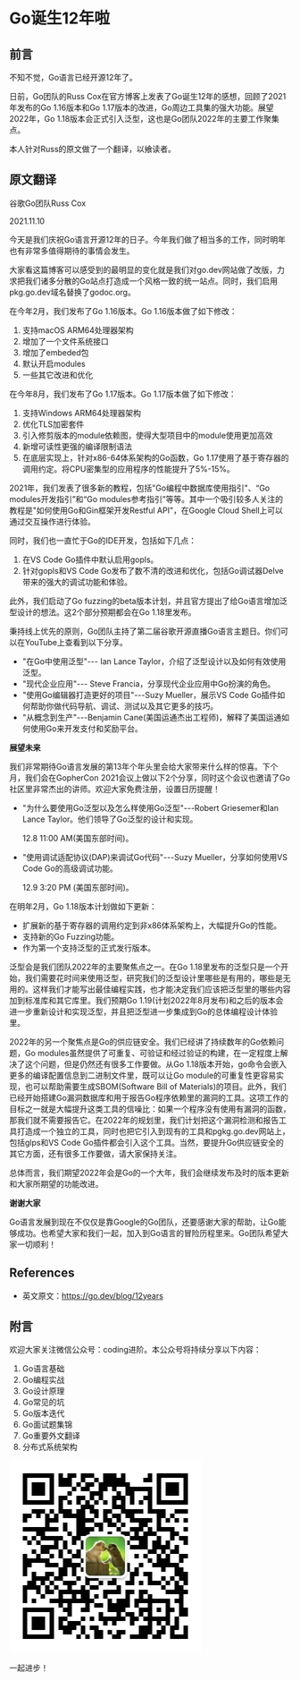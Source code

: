 # Go诞生12年啦

## 前言

不知不觉，Go语言已经开源12年了。

日前，Go团队的Russ Cox在官方博客上发表了Go诞生12年的感想，回顾了2021年发布的Go 1.16版本和Go 1.17版本的改进，Go周边工具集的强大功能。展望2022年，Go 1.18版本会正式引入泛型，这也是Go团队2022年的主要工作聚集点。

本人针对Russ的原文做了一个翻译，以飨读者。



## 原文翻译

谷歌Go团队Russ Cox

2021.11.10



今天是我们庆祝Go语言开源12年的日子。今年我们做了相当多的工作，同时明年也有非常多值得期待的事情会发生。

大家看这篇博客可以感受到的最明显的变化就是我们对go.dev网站做了改版，力求把我们诸多分散的Go站点打造成一个风格一致的统一站点。同时，我们启用pkg.go.dev域名替换了godoc.org。

在今年2月，我们发布了Go 1.16版本。Go 1.16版本做了如下修改：

1. 支持macOS ARM64处理器架构
2. 增加了一个文件系统接口
3. 增加了embeded包
3. 默认开启modules
3. 一些其它改进和优化

在今年8月，我们发布了Go 1.17版本。Go 1.17版本做了如下修改：

1. 支持Windows ARM64处理器架构
2. 优化TLS加密套件
3. 引入修剪版本的module依赖图，使得大型项目中的module使用更加高效
4. 新增可读性更强的编译限制语法
5. 在底层实现上，针对x86-64体系架构的Go函数，Go 1.17使用了基于寄存器的调用约定。将CPU密集型的应用程序的性能提升了5%-15%。

2021年，我们发表了很多新的教程，包括"Go编程中数据库使用指引"、“Go modules开发指引”和“Go modules参考指引”等等。其中一个吸引较多人关注的教程是"如何使用Go和Gin框架开发Restful API"，在Google Cloud Shell上可以通过交互操作进行体验。

同时，我们也一直忙于Go的IDE开发，包括如下几点：

1. 在VS Code Go插件中默认启用gopls。
2. 针对gopls和VS Code Go发布了数不清的改进和优化，包括Go调试器Delve带来的强大的调试功能和体验。

此外，我们启动了Go fuzzing的beta版本计划，并且官方提出了给Go语言增加泛型设计的想法。这2个部分预期都会在Go 1.18里发布。

秉持线上优先的原则，Go团队主持了第二届谷歌开源直播Go语言主题日。你们可以在YouTube上查看到以下分享。

* "在Go中使用泛型"--- Ian Lance Taylor，介绍了泛型设计以及如何有效使用泛型。
* "现代企业应用"--- Steve Francia，分享现代企业应用中Go扮演的角色。
* "使用Go编辑器打造更好的项目"---Suzy Mueller，展示VS Code Go插件如何帮助你做代码导航、调试、测试以及其它更多的技巧。
* "从概念到生产"---Benjamin Cane(美国运通杰出工程师)，解释了美国运通如何使用Go来开发支付和奖励平台。

**展望未来**

我们非常期待Go语言发展的第13年个年头里会给大家带来什么样的惊喜。下个月，我们会在GopherCon 2021会议上做以下2个分享，同时这个会议也邀请了Go社区里非常杰出的讲师。欢迎大家免费注册，设置日历提醒！

* "为什么要使用Go泛型以及怎么样使用Go泛型"---Robert Griesemer和Ian Lance Taylor。他们领导了Go泛型的设计和实现。

  12.8 11:00 AM(美国东部时间)。

* "使用调试适配协议(DAP)来调试Go代码"---Suzy Mueller，分享如何使用VS Code Go的高级调试功能。

  12.9  3:20 PM (美国东部时间)。

在明年2月，Go 1.18版本计划做如下更新：

* 扩展新的基于寄存器的调用约定到非x86体系架构上，大幅提升Go的性能。
* 支持新的Go Fuzzing功能。
* 作为第一个支持泛型的正式发行版本。

泛型会是我们团队2022年的主要聚焦点之一。在Go 1.18里发布的泛型只是一个开始，我们需要花时间来使用泛型，研究我们的泛型设计里哪些是有用的，哪些是无用的。这样我们才能写出最佳编程实践，也才能决定我们应该把泛型里的哪些内容加到标准库和其它库里。我们预期Go 1.19(计划2022年8月发布)和之后的版本会进一步重新设计和实现泛型，并且把泛型进一步集成到Go的总体编程设计体验里。

2022年的另一个聚焦点是Go的供应链安全。我们已经讲了持续数年的Go依赖问题，Go modules虽然提供了可重复、可验证和经过验证的构建，在一定程度上解决了这个问题，但是仍然还有很多工作要做。从Go 1.18版本开始，go命令会嵌入更多的编译配置信息到二进制文件里，既可以让Go module的可重复性更容易实现，也可以帮助需要生成SBOM(Software Bill of Materials)的项目。此外，我们已经开始搭建Go漏洞数据库和用于报告Go程序依赖里的漏洞的工具。这项工作的目标之一就是大幅提升这类工具的信噪比：如果一个程序没有使用有漏洞的函数，那我们就不需要报告它。在2022年的规划里，我们计划把这个漏洞检测和报告工具打造成一个独立的工具，同时也把它引入到现有的工具和pgkg.go.dev网站上，包括glps和VS Code Go插件都会引入这个工具。当然，要提升Go供应链安全的其它方面，还有很多工作要做，请大家保持关注。

总体而言，我们期望2022年会是Go的一个大年，我们会继续发布及时的版本更新和大家所期望的功能改进。

**谢谢大家**

Go语言发展到现在不仅仅是靠Google的Go团队，还要感谢大家的帮助，让Go能够成功。也希望大家和我们一起，加入到Go语言的冒险历程里来。Go团队希望大家一切顺利！

## References

* 英文原文：https://go.dev/blog/12years

  

## 附言

欢迎大家关注微信公众号：coding进阶。本公众号将持续分享以下内容：

1. Go语言基础
2. Go编程实战
3. Go设计原理
4. Go常见的坑
5. Go版本迭代
6. Go面试题集锦
7. Go重要外文翻译
8. 分布式系统架构

![公众号二维码](./qrcode_wechat.jpg)

一起进步！





